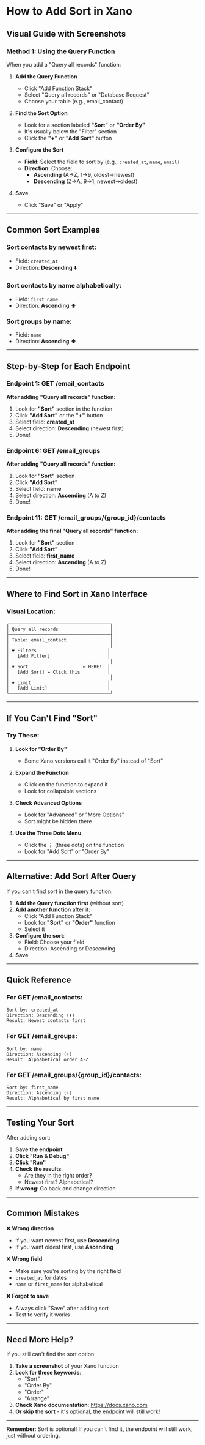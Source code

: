# How to Add Sort in Xano

## Visual Guide with Screenshots

### Method 1: Using the Query Function

When you add a "Query all records" function:

1. **Add the Query Function**
   - Click "Add Function Stack"
   - Select "Query all records" or "Database Request"
   - Choose your table (e.g., email_contact)

2. **Find the Sort Option**
   - Look for a section labeled **"Sort"** or **"Order By"**
   - It's usually below the "Filter" section
   - Click the **"+"** or **"Add Sort"** button

3. **Configure the Sort**
   - **Field**: Select the field to sort by (e.g., `created_at`, `name`, `email`)
   - **Direction**: Choose:
     - **Ascending** (A→Z, 1→9, oldest→newest)
     - **Descending** (Z→A, 9→1, newest→oldest)

4. **Save**
   - Click "Save" or "Apply"

---

## Common Sort Examples

### Sort contacts by newest first:
- Field: `created_at`
- Direction: **Descending** ⬇️

### Sort contacts by name alphabetically:
- Field: `first_name`
- Direction: **Ascending** ⬆️

### Sort groups by name:
- Field: `name`
- Direction: **Ascending** ⬆️

---

## Step-by-Step for Each Endpoint

### Endpoint 1: GET /email_contacts
**After adding "Query all records" function:**

1. Look for **"Sort"** section in the function
2. Click **"Add Sort"** or the **"+"** button
3. Select field: **created_at**
4. Select direction: **Descending** (newest first)
5. Done!

### Endpoint 6: GET /email_groups
**After adding "Query all records" function:**

1. Look for **"Sort"** section
2. Click **"Add Sort"**
3. Select field: **name**
4. Select direction: **Ascending** (A to Z)
5. Done!

### Endpoint 11: GET /email_groups/{group_id}/contacts
**After adding the final "Query all records" function:**

1. Look for **"Sort"** section
2. Click **"Add Sort"**
3. Select field: **first_name**
4. Select direction: **Ascending** (A to Z)
5. Done!

---

## Where to Find Sort in Xano Interface

### Visual Location:
```
┌─────────────────────────────────────┐
│ Query all records                   │
├─────────────────────────────────────┤
│ Table: email_contact                │
│                                     │
│ ▼ Filters                          │
│   [Add Filter]                     │
│                                     │
│ ▼ Sort                    ← HERE!  │
│   [Add Sort] ← Click this          │
│                                     │
│ ▼ Limit                            │
│   [Add Limit]                      │
└─────────────────────────────────────┘
```

---

## If You Can't Find "Sort"

### Try These:

1. **Look for "Order By"**
   - Some Xano versions call it "Order By" instead of "Sort"

2. **Expand the Function**
   - Click on the function to expand it
   - Look for collapsible sections

3. **Check Advanced Options**
   - Look for "Advanced" or "More Options"
   - Sort might be hidden there

4. **Use the Three Dots Menu**
   - Click the **⋮** (three dots) on the function
   - Look for "Add Sort" or "Order By"

---

## Alternative: Add Sort After Query

If you can't find sort in the query function:

1. **Add the Query function first** (without sort)
2. **Add another function** after it:
   - Click "Add Function Stack"
   - Look for **"Sort"** or **"Order"** function
   - Select it
3. **Configure the sort**:
   - Field: Choose your field
   - Direction: Ascending or Descending
4. **Save**

---

## Quick Reference

### For GET /email_contacts:
```
Sort by: created_at
Direction: Descending (⬇️)
Result: Newest contacts first
```

### For GET /email_groups:
```
Sort by: name
Direction: Ascending (⬆️)
Result: Alphabetical order A-Z
```

### For GET /email_groups/{group_id}/contacts:
```
Sort by: first_name
Direction: Ascending (⬆️)
Result: Alphabetical by first name
```

---

## Testing Your Sort

After adding sort:

1. **Save the endpoint**
2. **Click "Run & Debug"**
3. **Click "Run"**
4. **Check the results**:
   - Are they in the right order?
   - Newest first? Alphabetical?
5. **If wrong**: Go back and change direction

---

## Common Mistakes

❌ **Wrong direction**
- If you want newest first, use **Descending**
- If you want oldest first, use **Ascending**

❌ **Wrong field**
- Make sure you're sorting by the right field
- `created_at` for dates
- `name` or `first_name` for alphabetical

❌ **Forgot to save**
- Always click "Save" after adding sort
- Test to verify it works

---

## Need More Help?

If you still can't find the sort option:

1. **Take a screenshot** of your Xano function
2. **Look for these keywords**:
   - "Sort"
   - "Order By"
   - "Order"
   - "Arrange"
3. **Check Xano documentation**: https://docs.xano.com
4. **Or skip the sort** - it's optional, the endpoint will still work!

---

**Remember**: Sort is optional! If you can't find it, the endpoint will still work, just without ordering.
